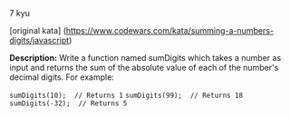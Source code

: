 7 kyu

[original kata] (https://www.codewars.com/kata/summing-a-numbers-digits/javascript)

**Description:**
Write a function named sumDigits which takes a number as input and returns the sum of the absolute value of each of the number's decimal digits. For example:

`sumDigits(10);  // Returns 1`
`sumDigits(99);  // Returns 18`
`sumDigits(-32);  // Returns 5`
